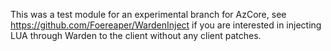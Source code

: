 This was a test module for an experimental branch for AzCore, see https://github.com/Foereaper/WardenInject if you are interested in injecting LUA through Warden to the client without any client patches.
